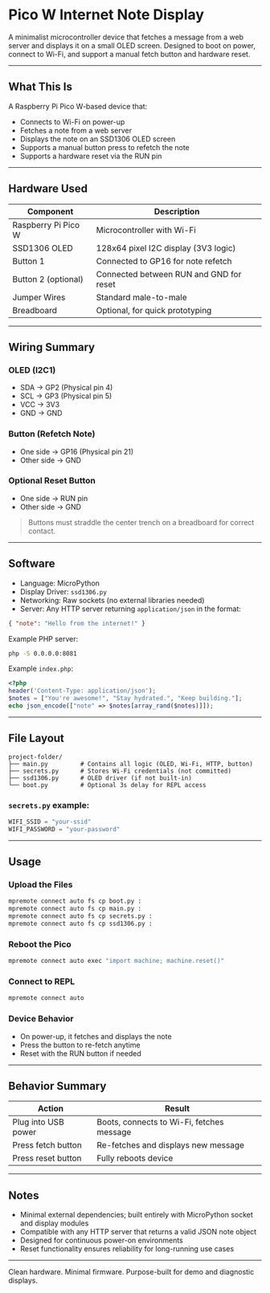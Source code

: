 # Pico W Internet Note Display

A minimalist microcontroller device that fetches a message from a web server and displays it on a small OLED screen. Designed to boot on power, connect to Wi-Fi, and support a manual fetch button and hardware reset.

---

## What This Is
A Raspberry Pi Pico W-based device that:

- Connects to Wi-Fi on power-up
- Fetches a note from a web server
- Displays the note on an SSD1306 OLED screen
- Supports a manual button press to refetch the note
- Supports a hardware reset via the RUN pin

---

## Hardware Used

| Component         | Description                             |
|------------------|-----------------------------------------|
| Raspberry Pi Pico W | Microcontroller with Wi-Fi               |
| SSD1306 OLED      | 128x64 pixel I2C display (3V3 logic)     |
| Button 1          | Connected to GP16 for note refetch      |
| Button 2 (optional) | Connected between RUN and GND for reset |
| Jumper Wires      | Standard male-to-male                   |
| Breadboard        | Optional, for quick prototyping         |

---

## Wiring Summary

### OLED (I2C1)
- SDA → GP2 (Physical pin 4)
- SCL → GP3 (Physical pin 5)
- VCC → 3V3
- GND → GND

### Button (Refetch Note)
- One side → GP16 (Physical pin 21)
- Other side → GND

### Optional Reset Button
- One side → RUN pin
- Other side → GND

> Buttons must straddle the center trench on a breadboard for correct contact.

---

## Software

- Language: MicroPython
- Display Driver: `ssd1306.py`
- Networking: Raw sockets (no external libraries needed)
- Server: Any HTTP server returning `application/json` in the format:

```json
{ "note": "Hello from the internet!" }
```

Example PHP server:
```bash
php -S 0.0.0.0:8081
```

Example `index.php`:
```php
<?php
header('Content-Type: application/json');
$notes = ["You're awesome!", "Stay hydrated.", "Keep building."];
echo json_encode(["note" => $notes[array_rand($notes)]]);
```

---

## File Layout
```
project-folder/
├── main.py         # Contains all logic (OLED, Wi-Fi, HTTP, button)
├── secrets.py      # Stores Wi-Fi credentials (not committed)
├── ssd1306.py      # OLED driver (if not built-in)
└── boot.py         # Optional 3s delay for REPL access
```

### `secrets.py` example:
```python
WIFI_SSID = "your-ssid"
WIFI_PASSWORD = "your-password"
```

---

## Usage

### Upload the Files
```bash
mpremote connect auto fs cp boot.py :
mpremote connect auto fs cp main.py :
mpremote connect auto fs cp secrets.py :
mpremote connect auto fs cp ssd1306.py :
```

### Reboot the Pico
```bash
mpremote connect auto exec "import machine; machine.reset()"
```

### Connect to REPL
```bash
mpremote connect auto
```

### Device Behavior
- On power-up, it fetches and displays the note
- Press the button to re-fetch anytime
- Reset with the RUN button if needed

---

## Behavior Summary

| Action                | Result                        |
|-----------------------|-------------------------------|
| Plug into USB power   | Boots, connects to Wi-Fi, fetches message |
| Press fetch button    | Re-fetches and displays new message |
| Press reset button    | Fully reboots device |

---

## Notes
- Minimal external dependencies; built entirely with MicroPython socket and display modules
- Compatible with any HTTP server that returns a valid JSON note object
- Designed for continuous power-on environments
- Reset functionality ensures reliability for long-running use cases

---

Clean hardware. Minimal firmware. Purpose-built for demo and diagnostic displays.

